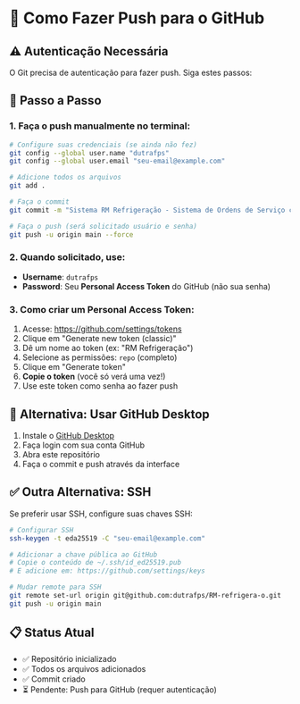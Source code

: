# 🚀 Como Fazer Push para o GitHub

## ⚠️ Autenticação Necessária

O Git precisa de autenticação para fazer push. Siga estes passos:

## 📝 Passo a Passo

### 1. Faça o push manualmente no terminal:

```bash
# Configure suas credenciais (se ainda não fez)
git config --global user.name "dutrafps"
git config --global user.email "seu-email@example.com"

# Adicione todos os arquivos
git add .

# Faça o commit
git commit -m "Sistema RM Refrigeração - Sistema de Ordens de Serviço completo"

# Faça o push (será solicitado usuário e senha)
git push -u origin main --force
```

### 2. Quando solicitado, use:
- **Username**: `dutrafps`
- **Password**: Seu **Personal Access Token** do GitHub (não sua senha)

### 3. Como criar um Personal Access Token:
1. Acesse: https://github.com/settings/tokens
2. Clique em "Generate new token (classic)"
3. Dê um nome ao token (ex: "RM Refrigeração")
4. Selecione as permissões: `repo` (completo)
5. Clique em "Generate token"
6. **Copie o token** (você só verá uma vez!)
7. Use este token como senha ao fazer push

## 🎯 Alternativa: Usar GitHub Desktop

1. Instale o [GitHub Desktop](https://desktop.github.com/)
2. Faça login com sua conta GitHub
3. Abra este repositório
4. Faça o commit e push através da interface

## ✅ Outra Alternativa: SSH

Se preferir usar SSH, configure suas chaves SSH:

```bash
# Configurar SSH
ssh-keygen -t eda25519 -C "seu-email@example.com"

# Adicionar a chave pública ao GitHub
# Copie o conteúdo de ~/.ssh/id_ed25519.pub
# E adicione em: https://github.com/settings/keys

# Mudar remote para SSH
git remote set-url origin git@github.com:dutrafps/RM-refrigera-o.git
git push -u origin main
```

## 📋 Status Atual

- ✅ Repositório inicializado
- ✅ Todos os arquivos adicionados
- ✅ Commit criado
- ⏳ Pendente: Push para GitHub (requer autenticação)
